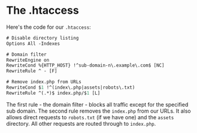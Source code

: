 # The .htaccess

Here's the code for our ``.htaccess``:
````hx
# Disable directory listing
Options All -Indexes 

# Domain filter
RewriteEngine on 
RewriteCond %{HTTP_HOST} !^sub-domain-n\.example\.com$ [NC] 
RewriteRule ^ - [F] 

# Remove index.php from URLs
RewriteCond $1 !^(index\.php|assets|robots\.txt) 
RewriteRule ^(.*)$ index.php/$1 [L]
````

The first rule - the domain filter - blocks all traffic except for the specified sub domain.
The second rule removes the ``index.php`` from our URLs. It also allows direct requests to ``robots.txt`` (if we have one) and the ``assets`` directory. All other requests are routed through to ``index.php``.

